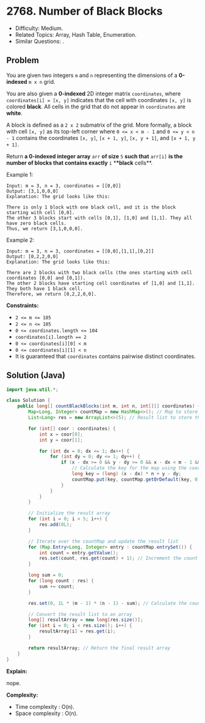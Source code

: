 # 2768. Number of Black Blocks

- Difficulty: Medium.
- Related Topics: Array, Hash Table, Enumeration.
- Similar Questions: .

## Problem

You are given two integers `m` and `n` representing the dimensions of a **0-indexed** `m x n` grid.

You are also given a **0-indexed** 2D integer matrix `coordinates`, where `coordinates[i] = [x, y]` indicates that the cell with coordinates `[x, y]` is colored **black**. All cells in the grid that do not appear in `coordinates` are **white**.

A block is defined as a `2 x 2` submatrix of the grid. More formally, a block with cell `[x, y]` as its top-left corner where `0 <= x < m - 1` and `0 <= y < n - 1` contains the coordinates `[x, y]`, `[x + 1, y]`, `[x, y + 1]`, and `[x + 1, y + 1]`.

Return **a **0-indexed** integer array** `arr` **of size** `5` **such that** `arr[i]` **is the number of blocks that contains exactly** `i` \***\*black** cells\*\*.

Example 1:

```
Input: m = 3, n = 3, coordinates = [[0,0]]
Output: [3,1,0,0,0]
Explanation: The grid looks like this:

There is only 1 block with one black cell, and it is the block starting with cell [0,0].
The other 3 blocks start with cells [0,1], [1,0] and [1,1]. They all have zero black cells.
Thus, we return [3,1,0,0,0].
```

Example 2:

```
Input: m = 3, n = 3, coordinates = [[0,0],[1,1],[0,2]]
Output: [0,2,2,0,0]
Explanation: The grid looks like this:

There are 2 blocks with two black cells (the ones starting with cell coordinates [0,0] and [0,1]).
The other 2 blocks have starting cell coordinates of [1,0] and [1,1]. They both have 1 black cell.
Therefore, we return [0,2,2,0,0].
```

**Constraints:**

- `2 <= m <= 105`
- `2 <= n <= 105`
- `0 <= coordinates.length <= 104`
- `coordinates[i].length == 2`
- `0 <= coordinates[i][0] < m`
- `0 <= coordinates[i][1] < n`
- It is guaranteed that `coordinates` contains pairwise distinct coordinates.

## Solution (Java)

```java
import java.util.*;

class Solution {
    public long[] countBlackBlocks(int m, int n, int[][] coordinates) {
        Map<Long, Integer> countMap = new HashMap<>(); // Map to store the count of black blocks
        List<Long> res = new ArrayList<>(5); // Result list to store the final counts

        for (int[] coor : coordinates) {
            int x = coor[0];
            int y = coor[1];

            for (int dx = 0; dx <= 1; dx++) {
                for (int dy = 0; dy <= 1; dy++) {
                    if (x - dx >= 0 && y - dy >= 0 && x - dx < m - 1 && y - dy < n - 1) {
                        // Calculate the key for the map using the coordinates
                        long key = (long) (x - dx) * n + y - dy;
                        countMap.put(key, countMap.getOrDefault(key, 0) + 1); // Increment the count of black blocks for the key
                    }
                }
            }
        }

        // Initialize the result array
        for (int i = 0; i < 5; i++) {
            res.add(0L);
        }

        // Iterate over the countMap and update the result list
        for (Map.Entry<Long, Integer> entry : countMap.entrySet()) {
            int count = entry.getValue();
            res.set(count, res.get(count) + 1); // Increment the count in the result list at the corresponding index
        }

        long sum = 0;
        for (long count : res) {
            sum += count;
        }

        res.set(0, 1L * (m - 1) * (n - 1) - sum); // Calculate the count of white blocks and store it at index 0

        // Convert the result list to an array
        long[] resultArray = new long[res.size()];
        for (int i = 0; i < res.size(); i++) {
            resultArray[i] = res.get(i);
        }

        return resultArray; // Return the final result array
    }
}

```

**Explain:**

nope.

**Complexity:**

- Time complexity : O(n).
- Space complexity : O(n).
